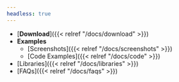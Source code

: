 ```yaml
---
headless: true
---
```

<!--[🇺🇸](/)[🇮🇹](/it/)<!--🇬🇷-->
- [**Download**]({{< relref "/docs/download" >}})
- **Examples**
  - [Screenshots]({{< relref "/docs/screenshots" >}})
  - [Code Examples]({{< relref "/docs/code" >}})
- [Libraries]({{< relref "/docs/libraries" >}})
- [FAQs]({{< relref "/docs/faqs" >}})
